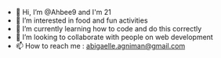 - 👋 Hi, I’m @Ahbee9 and I'm 21
- 👀 I’m interested in food and fun activities
- 🌱 I’m currently learning how to code and do this correctly
- 💞️ I’m looking to collaborate with people on web development 
- 📫 How to reach me : abigaelle.agniman@gmail.com

<!---
Ahbee9/Ahbee9 is a ✨ special ✨ repository because its `README.md` (this file) appears on your GitHub profile.
You can click the Preview link to take a look at your changes.
--->
